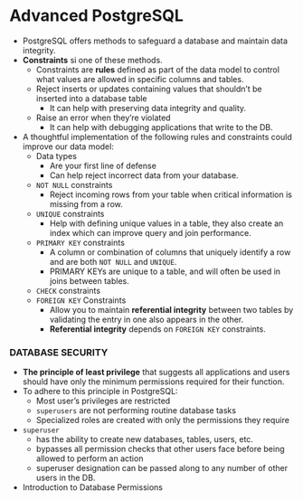 # Advanced PostgreSQL
 * PostgreSQL offers methods to safeguard a database and maintain data integrity.
 * **Constraints** si one of these methods. 
    * Constraints are **rules** defined as part of the data model to control what values are allowed in specific columns and tables.
    * Reject inserts or updates containing values that shouldn’t be inserted into a database table
        * It can help with preserving data integrity and quality.
    * Raise an error when they’re violated
        * It can help with debugging applications that write to the DB.
* A thoughtful implementation of the following rules and constraints could improve our data model:
    * Data types
        * Are your first line of defense
        * Can help reject incorrect data from your database.
    * `NOT NULL` constraints
        * Reject incoming rows from your table when critical information is missing from a row.
    * `UNIQUE` constraints
        * Help with defining unique values in a table, they also create an index which can improve query and join performance.
    * `PRIMARY KEY` constraints
        * A column or combination of columns that uniquely identify a row and are both `NOT NULL` and `UNIQUE`. 
        * PRIMARY KEYs are unique to a table, and will often be used in joins between tables.
    * `CHECK` constraints
    * `FOREIGN KEY` Constraints
        *  Allow you to maintain **referential integrity** between two tables by validating the entry in one also appears in the other. 
        * **Referential integrity** depends on `FOREIGN KEY` constraints.

###  DATABASE SECURITY
* **The principle of least privilege** that suggests all applications and users should have only the minimum permissions required for their function.
* To adhere to this principle in PostgreSQL:
    * Most user’s privileges are restricted 
    * `superusers` are not performing routine database tasks
    * Specialized roles are created with only the permissions they require
* `superuser` 
    * has the ability to create new databases, tables, users, etc.
    * bypasses all permission checks that other users face before being allowed to perform an action
    * superuser designation can be passed along to any number of other users in the DB.
* Introduction to Database Permissions